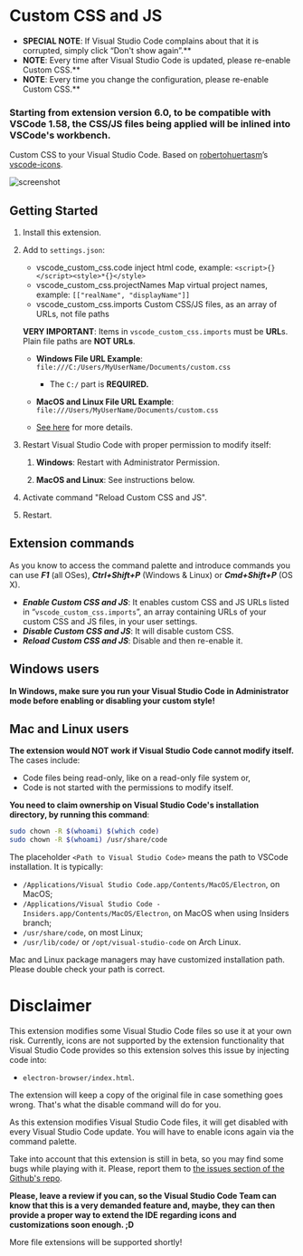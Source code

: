 # Custom CSS and JS

- **SPECIAL NOTE**: If Visual Studio Code complains about that it is corrupted, simply click “Don't show again”.**
- **NOTE**: Every time after Visual Studio Code is updated, please re-enable Custom CSS.**
- **NOTE**: Every time you change the configuration, please re-enable Custom CSS.**
### **Starting from extension version 6.0, to be compatible with VSCode 1.58, the CSS/JS files being applied will be inlined into VSCode's workbench.**

Custom CSS to your Visual Studio Code. Based on [robertohuertasm](https://github.com/robertohuertasm)’s [vscode-icons](https://github.com/robertohuertasm/vscode-icons).

![screenshot](https://raw.githubusercontent.com/be5invis/vscode-custom-css/master/screenshot.png)

## Getting Started

1. Install this extension.

2. Add to `settings.json`:
   - vscode_custom_css.code
      inject html code, example: `<script>{}</script><style>*{}</style>`
   - vscode_custom_css.projectNames
      Map virtual project names, example: `[["realName", "displayName"]]`
   - vscode_custom_css.imports
      Custom CSS/JS files, as an array of URLs, not file paths

   **VERY IMPORTANT**: Items in `vscode_custom_css.imports` must be **URL**s. Plain file paths are **NOT URLs**.

   - **Windows File URL Example**: `file:///C:/Users/MyUserName/Documents/custom.css`
     - The `C:/` part is **REQUIRED.**

   - **MacOS and Linux File URL Example**: `file:///Users/MyUserName/Documents/custom.css`
   - [See here](https://en.wikipedia.org/wiki/File_URI_scheme) for more details.

3. Restart Visual Studio Code with proper permission to modify itself:

   1. **Windows**: Restart with Administrator Permission.

   2. **MacOS and Linux**: See instructions below.

4. Activate command "Reload Custom CSS and JS".

5. Restart.


## Extension commands

As you know to access the command palette and introduce commands you can use ***F1*** (all OSes), ***Ctrl+Shift+P*** (Windows & Linux) or ***Cmd+Shift+P*** (OS X).

- ***Enable Custom CSS and JS***: It enables custom CSS and JS URLs listed in “`vscode_custom_css.imports`”, an array containing URLs of your custom CSS and JS files, in your user settings.
- ***Disable Custom CSS and JS***: It will disable custom CSS.
- ***Reload Custom CSS and JS***: Disable and then re-enable it.

## Windows users

**In Windows, make sure you run your Visual Studio Code in Administrator mode before enabling or disabling your custom style!**

## Mac and Linux users
**The extension would NOT work if Visual Studio Code cannot modify itself.** The cases include:

- Code files being read-only, like on a read-only file system or,
- Code is not started with the permissions to modify itself.

**You need to claim ownership on Visual Studio Code's installation directory, by running this command**:

```sh
sudo chown -R $(whoami) $(which code)
sudo chown -R $(whoami) /usr/share/code
```

The placeholder `<Path to Visual Studio Code>` means the path to VSCode installation. It is typically:

- `/Applications/Visual Studio Code.app/Contents/MacOS/Electron`, on MacOS;
- `/Applications/Visual Studio Code - Insiders.app/Contents/MacOS/Electron`, on MacOS when using Insiders branch;
- `/usr/share/code`, on most Linux;
- `/usr/lib/code/` or `/opt/visual-studio-code` on Arch Linux.

Mac and Linux package managers may have customized installation path. Please double check your path is correct.

# Disclaimer

This extension modifies some Visual Studio Code files so use it at your own risk.
Currently, icons are not supported by the extension functionality that Visual Studio Code provides so this extension solves this issue by injecting code into:

- `electron-browser/index.html`.

The extension will keep a copy of the original file in case something goes wrong. That's what the disable command will do for you.

As this extension modifies Visual Studio Code files, it will get disabled with every Visual Studio Code update. You will have to enable icons again via the command palette.

Take into account that this extension is still in beta, so you may find some bugs while playing with it. Please, report them to [the issues section of the Github's repo](https://github.com/be5invis/vscode-custom-css/issues).

**Please, leave a review if you can, so the Visual Studio Code Team can know that this is a very demanded feature and, maybe, they can then provide a proper way to extend the IDE regarding icons and customizations soon enough. ;D**

More file extensions will be supported shortly!
